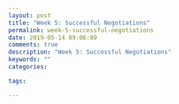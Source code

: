 ```yaml
---
layout: post
title: "Week 5: Successful Negotiations"
permalink: week-5-successful-negotiations
date: 2019-05-14 09:06:09
comments: true
description: "Week 5: Successful Negotiations"
keywords: ""
categories:

tags:

---
```

